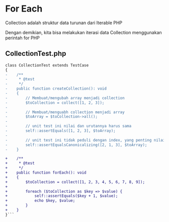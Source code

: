 # For Each

Collection adalah struktur data turunan dari Iterable PHP

Dengan demikian, kita bisa melakukan iterasi data Collection menggunakan perintah for PHP

## CollectionTest.php
```diff
class CollectionTest extends TestCase
{
-    /**
-     * @test
-     */
-    public function createCollection(): void
-    {
-        // Membuat/mengubah array menjadi collection
-        $toCollection = collect([1, 2, 3]);
-
-        // Membuat/menguabh collection menjadi array
-        $toArray = $toCollection->all();
-
-        // unit test ini nilai dan urutannya harus sama
-        self::assertEquals([1, 2, 3], $toArray);
-
-        // unit test ini tidak peduli dengan index, yang penting nilainya harus sama
-        self::assertEqualsCanonicalizing([2, 1, 3], $toArray);
-    }

+    /**
+     * @test
+     */
+    public function forEach(): void
+    {
+        $toCollection = collect([1, 2, 3, 4, 5, 6, 7, 8, 9]);
+        
+        foreach ($toCollection as $key => $value) {
+            self::assertEquals($key + 1, $value);
+            echo $key, $value;
+        }
+    }
}```